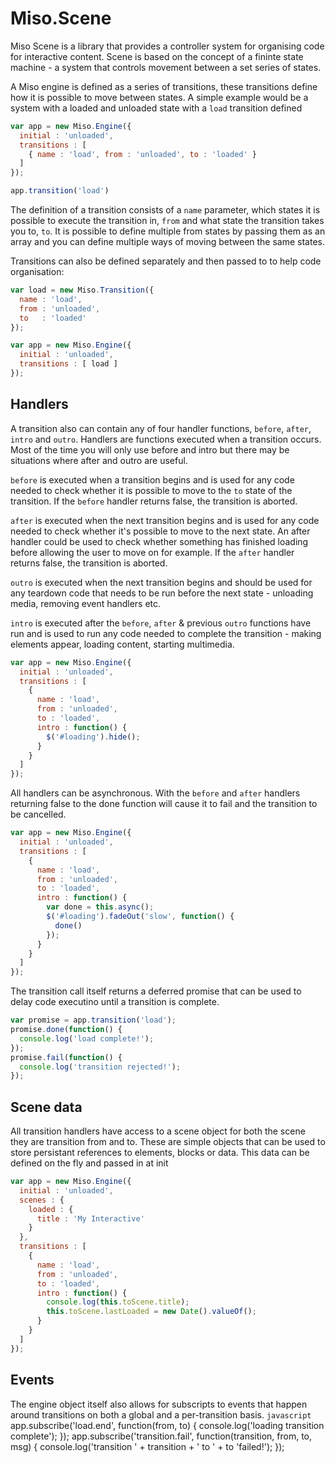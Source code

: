 # Miso.Scene #

Miso Scene is a library that provides a controller system for organising code for interactive content. Scene is based on the concept of a fininte state machine - a system that controls movement between a set series of states.

A Miso engine is defined as a series of transitions, these transitions define how it is possible to move between states. A simple example would be a system with a loaded and unloaded state with a `load` transition defined

```javascript
var app = new Miso.Engine({
  initial : 'unloaded',
  transitions : [
    { name : 'load', from : 'unloaded', to : 'loaded' }
  ]
});

app.transition('load')
```

The definition of a transition consists of a `name` parameter, which states it is possible to execute the transition in, `from` and what state the transition takes you to, `to`. It is possible to define multiple from states by passing them as an array and you can define multiple ways of moving between the same states.

Transitions can also be defined separately and then passed to to help code organisation:
```javascript
var load = new Miso.Transition({
  name : 'load',
  from : 'unloaded',
  to   : 'loaded'
});

var app = new Miso.Engine({
  initial : 'unloaded',
  transitions : [ load ]
});
```


## Handlers ##

A transition also can contain any of four handler functions, `before`, `after`, `intro` and `outro`. Handlers are functions executed when a transition occurs. Most of the time you will only use before and intro but there may be situations where after and outro are useful.

`before` is executed when a transition begins and is used for any code needed to check whether it is possible to move to the `to` state of the transition. If the `before` handler returns false, the transition is aborted.

`after` is executed when the next transition begins and is used for any code needed to check whether it's possible to move to the next state. An after handler could be used to check whether something has finished loading before allowing the user to move on for example. If the `after` handler returns false, the transition is aborted.

`outro` is executed when the next transition begins and should be used for any teardown code that needs to be run before the next state - unloading media, removing event handlers etc.

`intro` is executed after the `before`, `after` & previous `outro` functions have run and is used to run any code needed to complete the transition - making elements appear, loading content, starting multimedia.

```javascript
var app = new Miso.Engine({
  initial : 'unloaded',
  transitions : [
    { 
      name : 'load', 
      from : 'unloaded', 
      to : 'loaded',
      intro : function() {
        $('#loading').hide();
      }
    }
  ]
});
```

All handlers can be asynchronous. With the `before` and `after` handlers returning false to the done function will cause it to fail and the transition to be cancelled.

```javascript
var app = new Miso.Engine({
  initial : 'unloaded',
  transitions : [
    { 
      name : 'load', 
      from : 'unloaded', 
      to : 'loaded',
      intro : function() {
        var done = this.async();
        $('#loading').fadeOut('slow', function() {
          done()
        });
      }
    }
  ]
});
```

The transition call itself returns a deferred promise that can be used to delay code executino until a transition is complete.
```javascript
var promise = app.transition('load');
promise.done(function() {
  console.log('load complete!');
});
promise.fail(function() {
  console.log('transition rejected!');
});
```

## Scene data ##

All transition handlers have access to a scene object for both the scene they are transition from and to. These are simple objects that can be used to store persistant references to elements, blocks or data. This data can be defined on the fly and passed in at init
```javascript
var app = new Miso.Engine({
  initial : 'unloaded',
  scenes : {
    loaded : {
      title : 'My Interactive'
    }
  },
  transitions : [
    { 
      name : 'load', 
      from : 'unloaded', 
      to : 'loaded',
      intro : function() {
        console.log(this.toScene.title);
        this.toScene.lastLoaded = new Date().valueOf();
      }
    }
  ]
});
```

## Events ##

The engine object itself also allows for subscripts to events that happen around transitions on both a global and a per-transition basis.
```javascript```
app.subscribe('load.end', function(from, to) {
  console.log('loading transition complete');
});
app.subscribe('transition.fail', function(transition, from, to, msg) {
  console.log('transition ' + transition + ' to ' + to 'failed!');
});
```
